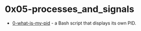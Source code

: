 # 0x05-processes_and_signals

- [0-what-is-my-pid](./0-what-is-my-pid) - a Bash script that displays its own PID.
